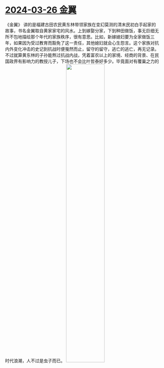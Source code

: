 # [2024-03-26 金翼](https://github.com/myccnn/tuix40/issues/15)

《金翼》
讲的是福建古田农民黄东林带领家族在变幻莫测的清末民初白手起家的故事，书名金翼取自黄家家宅的风水。上到嫁娶分家，下到种田做饭，事无巨细无所不包地描绘那个年代的家族秩序，很有意思。比如，新嫁媳妇要为全家做饭三年，如果因为受过教育而豁免了这一责任，其他媳妇就会心生怨言。这个家族对抗内外变化冲击的史记到抗战时便戛然而止，留守的留守，逃亡的逃亡，再无记录。不过就算黄东林的子孙能熬过抗战内战，凭着富农以上的家境、经商的背景、在民国政界有影响力的教授儿子，下场也不会比叶哲泰好多少。毕竟面对有覆巢之力的时代浪潮，人不过是虫子而已。
<img src="https://github.com/myccnn/tuix40/assets/5852024/f616bce1-eb70-45ea-ba1b-e268333a60d2" width="50%">